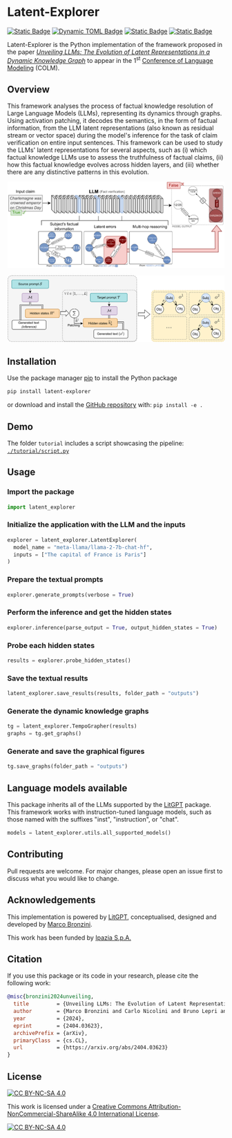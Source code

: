 # Latent-Explorer
[![Static Badge](https://img.shields.io/badge/licence-CC%20BY%20NC%20SA%204.0-blue)](http://creativecommons.org/licenses/by-nc-sa/4.0/)
[![Dynamic TOML Badge](https://img.shields.io/badge/dynamic/toml?url=https%3A%2F%2Fraw.githubusercontent.com%2FsaturnMars%2Flatent-explorer%2Fmain%2Fpyproject.toml&query=%24.project.version&label=release&color=green)](https://pypi.org/)
[![Static Badge](https://img.shields.io/badge/website-online-green)](https://github.com/Ipazia-AI)
[![Static Badge](https://img.shields.io/badge/DOI-10.48550%2FarXiv.2404.03623-orange)](
https://doi.org/10.48550/arXiv.2404.03623)

Latent-Explorer is the Python implementation of the framework proposed in the paper [*Unveiling LLMs: The Evolution of Latent Representations in a Dynamic Knowledge Graph*](https://arxiv.org/abs/2404.03623) to appear in the 1<sup>st</sup> [Conference of Language Modeling](https://colmweb.org/index.html) (COLM).

## Overview
This framework analyses the process of factual knowledge resolution of Large Language Models (LLMs), representing its dynamics through graphs.
Using activation patching, it decodes the semantics, in the form of factual information, from the LLM latent representations (also known as residual stream or vector space) during the model's inference for the task of claim verification on entire input sentences. 
This framework can be used to study the LLMs' latent representations for several aspects, such as (i) which factual knowledge LLMs use to assess the truthfulness of factual claims, (ii) how this factual knowledge evolves across hidden layers, and (iii) whether there are any distinctive patterns in this evolution.

![Contribution](https://github.com/Ipazia-AI/latent-explorer/raw/main/images/contribution.png)

![Framework](https://github.com/Ipazia-AI/latent-explorer/raw/main/images/framework.png)

## Installation
Use the package manager [pip](https://pip.pypa.io/en/stable/) to install the Python package

```bash
pip install latent-explorer
```

or download and install the [GitHub repository](https://github.com/Ipazia-AI/latent-explorer) with: 
` pip install -e . `

## Demo
The folder `tutorial` includes a script showcasing the pipeline: [`./tutorial/script.py`](./tutorial/script.py)

## Usage

### Import the package
```python
import latent_explorer
```

### Initialize the application with the LLM and the inputs
```python
explorer = latent_explorer.LatentExplorer(
  model_name = "meta-llama/llama-2-7b-chat-hf", 
  inputs = ["The capital of France is Paris"]
)
```
### Prepare the textual prompts
```python
explorer.generate_prompts(verbose = True)
```

### Perform the inference and get the hidden states
```python
explorer.inference(parse_output = True, output_hidden_states = True)
```

### Probe each hidden states
```python
results = explorer.probe_hidden_states()
```

### Save the textual results
```python
latent_explorer.save_results(results, folder_path = "outputs")
```

### Generate the dynamic knowledge graphs
```python
tg = latent_explorer.TempoGrapher(results)
graphs = tg.get_graphs()
```

### Generate and save the graphical figures
```python
tg.save_graphs(folder_path = "outputs")
```

## Language models available
This package inherits all of the LLMs supported by the [LitGPT](https://github.com/Lightning-AI/litgpt/blob/main/tutorials/download_model_weights.md) package.
This framework works with instruction-tuned language models, such as those named with the suffixes "inst", "instruction", or "chat". 

```python
models = latent_explorer.utils.all_supported_models()
```

## Contributing
Pull requests are welcome. For major changes, please open an issue first to discuss what you would like to change.

## Acknowledgements
This implementation is powered by [LitGPT](https://github.com/Lightning-AI/litgpt), conceptualised, designed and developed by [Marco Bronzini](https://www.linkedin.com/in/bronzinimarco).

This work has been funded by [Ipazia S.p.A.](https://ipazia.com)

## Citation
If you use this package or its code in your research, please cite the following work:

```bibtex
@misc{bronzini2024unveiling,
  title         = {Unveiling LLMs: The Evolution of Latent Representations in a Dynamic Knowledge Graph}, 
  author        = {Marco Bronzini and Carlo Nicolini and Bruno Lepri and Jacopo Staiano and Andrea Passerini},
  year          = {2024},
  eprint        = {2404.03623},
  archivePrefix = {arXiv},
  primaryClass  = {cs.CL},
  url           = {https://arxiv.org/abs/2404.03623}
}
```
## License
[![CC BY-NC-SA 4.0][cc-by-nc-sa-shield]][cc-by-nc-sa]

This work is licensed under a
[Creative Commons Attribution-NonCommercial-ShareAlike 4.0 International License][cc-by-nc-sa].

[![CC BY-NC-SA 4.0][cc-by-nc-sa-image]][cc-by-nc-sa]

[cc-by-nc-sa]: http://creativecommons.org/licenses/by-nc-sa/4.0/
[cc-by-nc-sa-image]: https://licensebuttons.net/l/by-nc-sa/4.0/88x31.png
[cc-by-nc-sa-shield]: https://img.shields.io/badge/License-CC%20BY--NC--SA%204.0-lightgrey.svg
